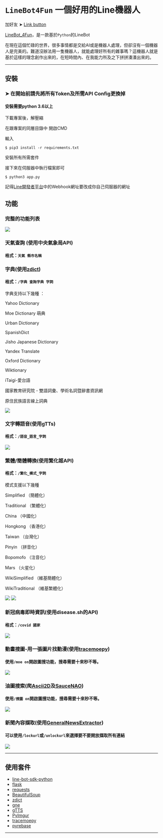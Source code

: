 # `LineBot4Fun` 一個好用的Line機器人

加好友  ➤  [Link button](https://line.me/R/ti/p/%40175odroc)

[LineBot_4Fun](https://github.com/vincent9579/LineBot_4Fun)，是一款基於`Python`的LineBot

在現在這個忙碌的世界，很多事情都是交給AI或是機器人處理，但卻沒有一個機器人是完美的。難道沒辦法用一隻機器人，就能處理好所有的雜事嗎？這機器人就是基於這樣的理念創作出來的，在短時間內、在我能力所及之下拼拼湊湊出來的。





---

## 安裝

### ➤ 在開始前請先將所有Token及所需API Config更換掉

#### 安裝需要python 3.6以上

下載專案後，解壓縮

在跟專案的同層目錄中 開啟CMD

輸入

`$ pip3 install -r requirements.txt`

安裝所有所需套件

接下來在伺服器中執行檔案即可

`$ python3 app.py`



記得[Line開發者平台](https://developers.line.biz/console/)中的Webhook網址要改成你自己伺服器的網址

## 功能

### 完整的功能列表
![](https://github.com/vincent9579/LineBot_4Fun/blob/main/Example_img/Help.png?raw=true)

### 天氣查詢 (使用中央氣象局API)
#### 格式：`天氣 縣市名稱`

### 字典(使用[zdict](https://github.com/zdict/zdict))
#### 格式：`/字典 查詢字典 字詞`

字典支持以下幾種 ：

Yahoo Dictionary

Moe Dictionary 萌典

Urban Dictionary

SpanishDict

Jisho Japanese Dictionary

Yandex Translate

Oxford Dictionary

Wiktionary

iTaigi-愛台語

國家教育研究院 - 雙語詞彙、學術名詞暨辭書資訊網

原住民族語言線上詞典



![](https://github.com/vincent9579/LineBot_4Fun/blob/main/Example_img/Dict.jpg?raw=true)

### 文字轉語音(使用gTTs)
#### 格式：`/語音_語言_字詞`
![](https://github.com/vincent9579/LineBot_4Fun/blob/main/Example_img/gtts.jpg?raw=true)

### 繁體/簡體轉換(使用繁化姬API)
#### 格式：`/繁化_模式_字詞`

模式支援以下幾種

Simplified （簡體化）

Traditional （繁體化）

China （中國化）

Hongkong （香港化）

Taiwan （台灣化）

Pinyin （拼音化） 

Bopomofo （注音化）

Mars （火星化）

WikiSimplified （維基簡體化）

WikiTraditional （維基繁體化）




![](https://github.com/vincent9579/LineBot_4Fun/blob/main/Example_img/zhconvert1.jpg?raw=true)
![](https://github.com/vincent9579/LineBot_4Fun/blob/main/Example_img/zhconvert2.jpg?raw=true)

### 新冠病毒即時資訊(使用disease.sh的API)
#### 格式：`/covid 國家`
![](https://github.com/vincent9579/LineBot_4Fun/blob/main/Example_img/covid.jpg?raw=true)

### 動畫搜圖-用一張圖片找動漫(使用[tracemoepy](https://github.com/DragSama/tracemoepy))
#### 使用`/moe on`開啟圖搜功能，搜尋需要十來秒不等。
![](https://github.com/vincent9579/LineBot_4Fun/blob/main/Example_img/moe.jpg?raw=true)

### 油圖搜索(爬[Ascii2D](https://ascii2d.net/)及[SauceNAO](https://saucenao.com/))
#### 使用`/搜圖 on`開啟圖搜功能，搜尋需要十來秒不等。
![](https://github.com/vincent9579/LineBot_4Fun/blob/main/Example_img/image_search.jpg?raw=true)

### 新聞內容擷取(使用[GeneralNewsExtractor](https://github.com/kingname/GeneralNewsExtractor))
#### 可以使用`/lockurl`或`/unlockurl`來選擇要不要開放擷取所有連結
![](https://github.com/vincent9579/LineBot_4Fun/blob/main/Example_img/news.jpg?raw=true)


---

## 使用套件
* [line-bot-sdk-python](https://github.com/line/line-bot-sdk-python)
* [flask](https://palletsprojects.com/p/flask/)
* [requests](https://requests.readthedocs.io/en/master/)
* [BeautifulSoup](https://www.crummy.com/software/BeautifulSoup/)
* [zdict](https://github.com/zdict/zdict)
* [gne](https://github.com/kingname/GeneralNewsExtractor)
* [gTTS](https://github.com/pndurette/gTTS)
* [PyImgur](https://github.com/Damgaard/PyImgur)
* [tracemoepy](https://github.com/DragSama/tracemoepy)
* [pyrebase](https://github.com/nhorvath/Pyrebase4)

---